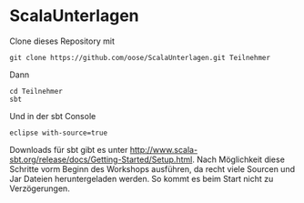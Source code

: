 ScalaUnterlagen
===============


Clone dieses Repository mit

    git clone https://github.com/oose/ScalaUnterlagen.git Teilnehmer


Dann


    cd Teilnehmer
    sbt
    
Und in der sbt Console

    eclipse with-source=true
    
Downloads für sbt gibt es unter http://www.scala-sbt.org/release/docs/Getting-Started/Setup.html.
Nach Möglichkeit diese Schritte vorm Beginn des Workshops ausführen, da recht viele Sourcen und Jar Dateien heruntergeladen werden. So kommt es beim Start nicht zu Verzögerungen.
    
    
    
    

